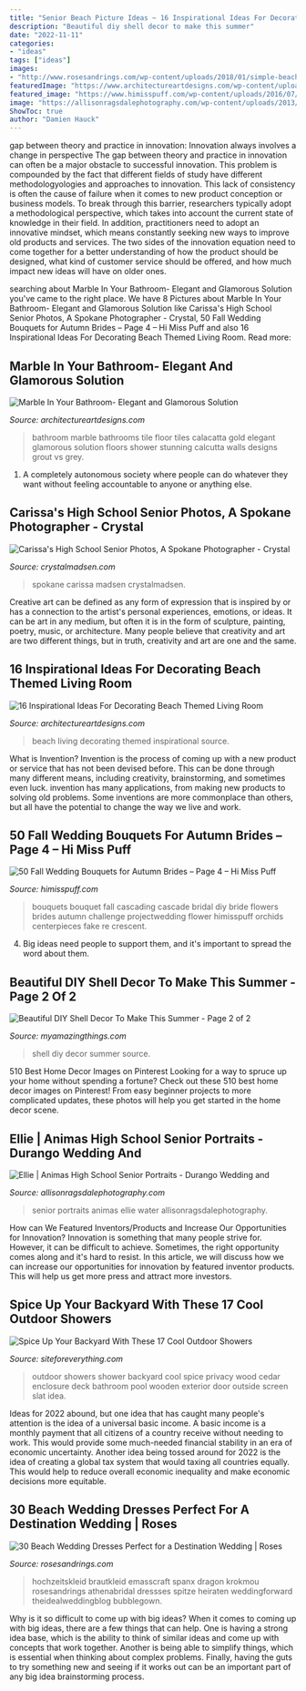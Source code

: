 ```yaml
---
title: "Senior Beach Picture Ideas ~ 16 Inspirational Ideas For Decorating Beach Themed Living Room"
description: "Beautiful diy shell decor to make this summer"
date: "2022-11-11"
categories:
- "ideas"
tags: ["ideas"]
images:
- "http://www.rosesandrings.com/wp-content/uploads/2018/01/simple-beach-wedding-dresses-512x1024.jpg"
featuredImage: "https://www.architectureartdesigns.com/wp-content/uploads/2017/05/4-2.jpg"
featured_image: "https://www.himisspuff.com/wp-content/uploads/2016/07/fall-cascading-wedding-bouquets.jpg"
image: "https://allisonragsdalephotography.com/wp-content/uploads/2013/07/allisonragsdalephotography-34-681x1024.jpg"
ShowToc: true
author: "Damien Hauck"
---
```



gap between theory and practice in innovation: Innovation always involves a change in perspective
The gap between theory and practice in innovation can often be a major obstacle to successful innovation. This problem is compounded by the fact that different fields of study have different methodologyologies and approaches to innovation. This lack of consistency is often the cause of failure when it comes to new product conception or business models. To break through this barrier, researchers typically adopt a methodological perspective, which takes into account the current state of knowledge in their field. In addition, practitioners need to adopt an innovative mindset, which means constantly seeking new ways to improve old products and services. The two sides of the innovation equation need to come together for a better understanding of how the product should be designed, what kind of customer service should be offered, and how much impact new ideas will have on older ones.

	

		
searching about Marble In Your Bathroom- Elegant and Glamorous Solution you've came to the right place. We have 8 Pictures about Marble In Your Bathroom- Elegant and Glamorous Solution like Carissa&#039;s High School Senior Photos, A Spokane Photographer - Crystal, 50 Fall Wedding Bouquets for Autumn Brides – Page 4 – Hi Miss Puff and also 16 Inspirational Ideas For Decorating Beach Themed Living Room. Read more:
		
    
## Marble In Your Bathroom- Elegant And Glamorous Solution

<img loading=lazy src="https://www.architectureartdesigns.com/wp-content/uploads/2014/08/53.jpg" onerror="this.onerror=null;this.src='https://tse1.mm.bing.net/th?id=OIP.negiio-p9XwHb8puOna6gQHaKT&amp;pid=15.1';" alt="Marble In Your Bathroom- Elegant and Glamorous Solution">

_Source: architectureartdesigns.com_

>bathroom marble bathrooms tile floor tiles calacatta gold elegant glamorous solution floors shower stunning calcutta walls designs grout vs grey. 

	

1. A completely autonomous society where people can do whatever they want without feeling accountable to anyone or anything else. 

    
## Carissa&#039;s High School Senior Photos, A Spokane Photographer - Crystal

<img loading=lazy src="https://crystalmadsen.com/wp-content/uploads/2012/09/Girls-Senior-Photo-Ideas-Spokane_0031-682x1024.jpg" onerror="this.onerror=null;this.src='https://tse4.mm.bing.net/th?id=OIP.QbRIf_pTI_ayGdJbJBMq7QHaLH&amp;pid=15.1';" alt="Carissa&#039;s High School Senior Photos, A Spokane Photographer - Crystal">

_Source: crystalmadsen.com_

>spokane carissa madsen crystalmadsen. 

	

Creative art can be defined as any form of expression that is inspired by or has a connection to the artist's personal experiences, emotions, or ideas. It can be art in any medium, but often it is in the form of sculpture, painting, poetry, music, or architecture. Many people believe that creativity and art are two different things, but in truth, creativity and art are one and the same.

    
## 16 Inspirational Ideas For Decorating Beach Themed Living Room

<img loading=lazy src="https://www.architectureartdesigns.com/wp-content/uploads/2017/05/4-2.jpg" onerror="this.onerror=null;this.src='https://tse2.mm.bing.net/th?id=OIP.3dKDTKC6XZXrN7l2Ccd7gQHaLV&amp;pid=15.1';" alt="16 Inspirational Ideas For Decorating Beach Themed Living Room">

_Source: architectureartdesigns.com_

>beach living decorating themed inspirational source. 

	

What is Invention?
Invention is the process of coming up with a new product or service that has not been devised before. This can be done through many different means, including creativity, brainstorming, and sometimes even luck. invention has many applications, from making new products to solving old problems. Some inventions are more commonplace than others, but all have the potential to change the way we live and work.

    
## 50 Fall Wedding Bouquets For Autumn Brides – Page 4 – Hi Miss Puff

<img loading=lazy src="https://www.himisspuff.com/wp-content/uploads/2016/07/fall-cascading-wedding-bouquets.jpg" onerror="this.onerror=null;this.src='https://tse1.mm.bing.net/th?id=OIP.ARJKQ0Zbk14ViZ3wgq6P5AHaJ4&amp;pid=15.1';" alt="50 Fall Wedding Bouquets for Autumn Brides – Page 4 – Hi Miss Puff">

_Source: himisspuff.com_

>bouquets bouquet fall cascading cascade bridal diy bride flowers brides autumn challenge projectwedding flower himisspuff orchids centerpieces fake re crescent. 

	

4. Big ideas need people to support them, and it's important to spread the word about them.

    
## Beautiful DIY Shell Decor To Make This Summer - Page 2 Of 2

<img loading=lazy src="http://myamazingthings.com/wp-content/uploads/2017/06/diy-shell-decor-7.jpg" onerror="this.onerror=null;this.src='https://tse2.mm.bing.net/th?id=OIP.FXkLP1yKDwQ8VGG7zgHK4gHaJ5&amp;pid=15.1';" alt="Beautiful DIY Shell Decor To Make This Summer - Page 2 of 2">

_Source: myamazingthings.com_

>shell diy decor summer source. 

	

510 Best Home Decor Images on Pinterest
Looking for a way to spruce up your home without spending a fortune? Check out these 510 best home decor images on Pinterest! From easy beginner projects to more complicated updates, these photos will help you get started in the home decor scene.

    
## Ellie | Animas High School Senior Portraits - Durango Wedding And

<img loading=lazy src="https://allisonragsdalephotography.com/wp-content/uploads/2013/07/allisonragsdalephotography-34-681x1024.jpg" onerror="this.onerror=null;this.src='https://tse3.mm.bing.net/th?id=OIP.EcwX5IW2-euphX6jwxvUgAHaLI&amp;pid=15.1';" alt="Ellie | Animas High School Senior Portraits - Durango Wedding and">

_Source: allisonragsdalephotography.com_

>senior portraits animas ellie water allisonragsdalephotography. 

	

How can We Featured Inventors/Products and Increase Our Opportunities for Innovation?
Innovation is something that many people strive for. However, it can be difficult to achieve. Sometimes, the right opportunity comes along and it's hard to resist. In this article, we will discuss how we can increase our opportunities for innovation by featured inventor products. This will help us get more press and attract more investors.

    
## Spice Up Your Backyard With These 17 Cool Outdoor Showers

<img loading=lazy src="http://siteforeverything.com/wp-content/uploads/2016/04/Outdoor-Shower-14.jpg" onerror="this.onerror=null;this.src='https://tse3.mm.bing.net/th?id=OIP.BDr3IiVnvqgPbUsuLBi2OgHaJ4&amp;pid=15.1';" alt="Spice Up Your Backyard With These 17 Cool Outdoor Showers">

_Source: siteforeverything.com_

>outdoor showers shower backyard cool spice privacy wood cedar enclosure deck bathroom pool wooden exterior door outside screen slat idea. 

	

Ideas for 2022 abound, but one idea that has caught many people's attention is the idea of a universal basic income. A basic income is a monthly payment that all citizens of a country receive without needing to work. This would provide some much-needed financial stability in an era of economic uncertainty. Another idea being tossed around for 2022 is the idea of creating a global tax system that would taxing all countries equally. This would help to reduce overall economic inequality and make economic decisions more equitable.

    
## 30 Beach Wedding Dresses Perfect For A Destination Wedding | Roses

<img loading=lazy src="http://www.rosesandrings.com/wp-content/uploads/2018/01/simple-beach-wedding-dresses-512x1024.jpg" onerror="this.onerror=null;this.src='https://tse4.mm.bing.net/th?id=OIP.0rVMCQhzW4B0A-B2BHGYMgHaO0&amp;pid=15.1';" alt="30 Beach Wedding Dresses Perfect for a Destination Wedding | Roses">

_Source: rosesandrings.com_

>hochzeitskleid brautkleid emasscraft spanx dragon krokmou rosesandrings athenabridal dressses spitze heiraten weddingforward theidealweddingblog bubblegown. 

	

Why is it so difficult to come up with big ideas?
When it comes to coming up with big ideas, there are a few things that can help. One is having a strong idea base, which is the ability to think of similar ideas and come up with concepts that work together. Another is being able to simplify things, which is essential when thinking about complex problems. Finally, having the guts to try something new and seeing if it works out can be an important part of any big idea brainstorming process.

